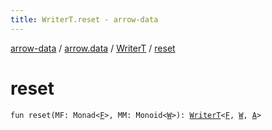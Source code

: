 ```yaml
---
title: WriterT.reset - arrow-data
---
```


[arrow-data](../../index.html) / [arrow.data](../index.html) / [WriterT](index.html) / [reset](./reset.html)

# reset

`fun reset(MF: Monad<`[`F`](index.html#F)`>, MM: Monoid<`[`W`](index.html#W)`>): `[`WriterT`](index.html)`<`[`F`](index.html#F)`, `[`W`](index.html#W)`, `[`A`](index.html#A)`>`